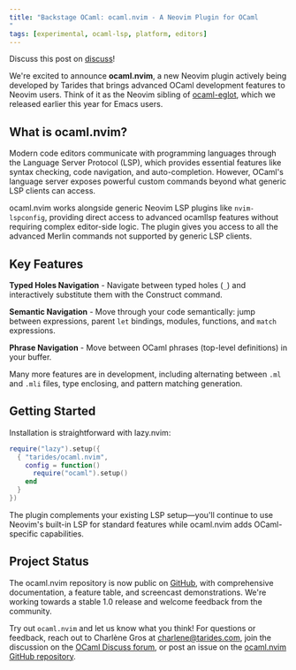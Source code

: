 ```yaml
---
title: "Backstage OCaml: ocaml.nvim - A Neovim Plugin for OCaml
"
tags: [experimental, ocaml-lsp, platform, editors]
---
```


Discuss this post on [discuss](https://discuss.ocaml.org/TODO-insert-link)!

We're excited to announce **ocaml.nvim**, a new Neovim plugin actively being developed by Tarides that brings advanced OCaml development features to Neovim users. Think of it as the Neovim sibling of [ocaml-eglot](https://github.com/tarides/ocaml-eglot), which we released earlier this year for Emacs users.

## What is ocaml.nvim?

Modern code editors communicate with programming languages through the Language Server Protocol (LSP), which provides essential features like syntax checking, code navigation, and auto-completion. However, OCaml's language server exposes powerful custom commands beyond what generic LSP clients can access.

ocaml.nvim works alongside generic Neovim LSP plugins like `nvim-lspconfig`, providing direct access to advanced ocamllsp features without requiring complex editor-side logic. The plugin gives you access to all the advanced Merlin commands not supported by generic LSP clients.

## Key Features

**Typed Holes Navigation** - Navigate between typed holes (`_`) and interactively substitute them with the Construct command.

**Semantic Navigation** - Move through your code semantically: jump between expressions, parent `let` bindings, modules, functions, and `match` expressions.

**Phrase Navigation** - Move between OCaml phrases (top-level definitions) in your buffer.

Many more features are in development, including alternating between `.ml` and `.mli` files, type enclosing, and pattern matching generation.

## Getting Started

Installation is straightforward with lazy.nvim:

```lua
require("lazy").setup({
  { "tarides/ocaml.nvim",
    config = function()
      require("ocaml").setup()
    end
  }
})
```

The plugin complements your existing LSP setup—you'll continue to use Neovim's built-in LSP for standard features while ocaml.nvim adds OCaml-specific capabilities.

## Project Status

The ocaml.nvim repository is now public on [GitHub](https://github.com/tarides/ocaml.nvim), with comprehensive documentation, a feature table, and screencast demonstrations. We're working towards a stable 1.0 release and welcome feedback from the community.

Try out `ocaml.nvim` and let us know what you think! For questions or feedback, reach out to Charlène Gros at charlene@tarides.com, join the discussion on the [OCaml Discuss forum](https://discuss.ocaml.org), or post an issue on the [ocaml.nvim GitHub repository](https://github.com/tarides/ocaml.nvim).
